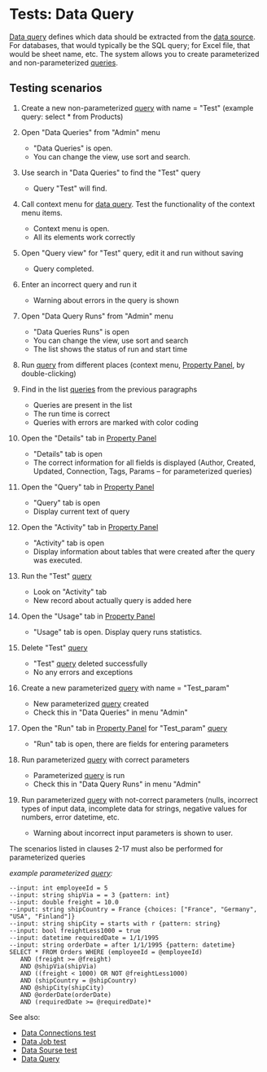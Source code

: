 <!-- TITLE: Tests: Data query -->
<!-- SUBTITLE: -->

# Tests: Data Query

[Data query](data-query.md) defines which data should be extracted from the [data source](data-source.md).
For databases, that would typically be the SQL query; for Excel file, that would be sheet name, etc.
The system allows you to create parameterized and non-parameterized [queries](data-query.md).

## Testing scenarios

1. Create a new non-parameterized [query](data-query.md)  with name = "Test" 
(example query: select * from Products)

1. Open "Data Queries" from "Admin" menu
   * "Data Queries" is open. 
   * You can change the view, use sort and search.

1. Use search in "Data Queries" to find the "Test" query
   * Query "Test" will find.

1. Call context menu for [data query](data-query.md). Test the functionality of the context menu items.
   * Context menu is open. 
   * All its elements work correctly

1. Open "Query view" for "Test" query, edit it and run without saving
   * Query completed.

1. Enter an incorrect query and run it
   * Warning about errors in the query is shown

1. Open "Data Query Runs" from "Admin" menu
   * "Data Queries Runs" is open
   * You can change the view, use sort and search
   * The list shows the status of run and start time

1. Run [query](data-query.md) from different places (context menu, [Property Panel](../overview/property-panel.md), by double-clicking)

1. Find in the list [queries](data-query.md) from the previous paragraphs
   * Queries are present in the list 
   * The run time is correct
   * Queries with errors are marked with color coding

1. Open the "Details" tab in [Property Panel](../overview/property-panel.md)
   * "Details" tab is open
   * The correct information for all fields is displayed (Author, Created, Updated, Connection, Tags, Params – for parameterized queries)

1. Open the "Query" tab in [Property Panel](../overview/property-panel.md)
   * "Query" tab is open
   * Display current text of query

1. Open the "Activity" tab in [Property Panel](../overview/property-panel.md)
   * "Activity" tab is open
   * Display information about tables that were created after the query was executed.
      
1. Run the "Test" [query](data-query.md)
   * Look on "Activity" tab
   * New record about actually query is added here

1. Open the "Usage" tab in [Property Panel](../overview/property-panel.md)
   * "Usage" tab is open. Display query runs statistics.

1. Delete "Test" [query](data-query.md) 
   * "Test" [query](data-query.md) deleted successfully
   * No any errors and exceptions

1. Create a new parameterized [query](data-query.md)  with name = "Test_param"
   * New parameterized [query](data-query.md) created
   * Check this in "Data Queries" in menu "Admin"

1. Open the "Run" tab in [Property Panel](../overview/property-panel.md) for "Test_param" [query](data-query.md)
   * "Run" tab is open, there are fields for entering parameters

1. Run parameterized [query](data-query.md) with correct parameters
   * Parameterized [query](data-query.md) is run
   * Check this in "Data Query Runs" in menu "Admin"

1. Run parameterized [query](data-query.md) with not-correct parameters (nulls, incorrect types 
   of input data, incomplete data for strings, negative values for numbers, error datetime, etc.
   * Warning about incorrect input parameters is shown to user.

The scenarios listed in clauses 2-17 must also be performed for parameterized queries

_example parameterized [query](data-query.md):_
```
--input: int employeeId = 5
--input: string shipVia = = 3 {pattern: int}
--input: double freight = 10.0
--input: string shipCountry = France {choices: ["France", "Germany", "USA", "Finland"]}
--input: string shipCity = starts with r {pattern: string}
--input: bool freightLess1000 = true
--input: datetime requiredDate = 1/1/1995
--input: string orderDate = after 1/1/1995 {pattern: datetime}
SELECT * FROM Orders WHERE (employeeId = @employeeId)
   AND (freight >= @freight)
   AND @shipVia(shipVia)
   AND ((freight < 1000) OR NOT @freightLess1000)
   AND (shipCountry = @shipCountry)
   AND @shipCity(shipCity)
   AND @orderDate(orderDate)
   AND (requiredDate >= @requiredDate)*
```
See also:
 * [Data Connections test](../tests/data-connection-test.md)
 * [Data Job test](../tests/data-job-test.md)
 * [Data Sourse test](../tests/data-source-test.md)
 * [Data Query](data-query.md)
